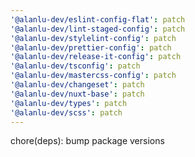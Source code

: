 ```yaml
---
'@alanlu-dev/eslint-config-flat': patch
'@alanlu-dev/lint-staged-config': patch
'@alanlu-dev/stylelint-config': patch
'@alanlu-dev/prettier-config': patch
'@alanlu-dev/release-it-config': patch
'@alanlu-dev/tsconfig': patch
'@alanlu-dev/mastercss-config': patch
'@alanlu-dev/changeset': patch
'@alanlu-dev/nuxt-base': patch
'@alanlu-dev/types': patch
'@alanlu-dev/scss': patch
---
```


chore(deps): bump package versions
